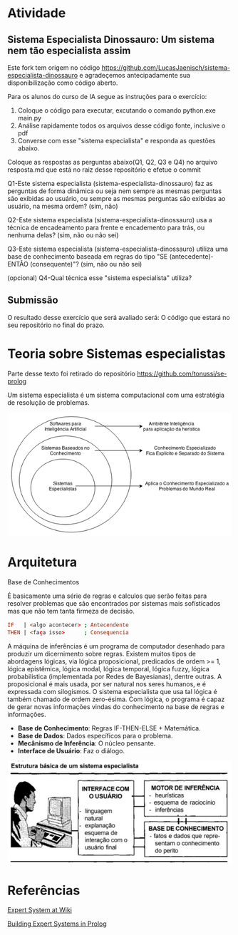 # Atividade 
## Sistema Especialista Dinossauro: Um sistema nem tão especialista assim

Este fork tem origem no código https://github.com/LucasJaenisch/sistema-especialista-dinossauro e agradeçemos antecipadamente sua disponibilização como código aberto.

Para os alunos do curso de IA segue as instruções para o exercício:
1) Coloque o código para executar, excutando o comando python.exe main.py
2) Análise rapidamente todos os arquivos desse código fonte,  inclusive o pdf
3) Converse com esse "sistema especialista" e responda as questões abaixo. 

Coloque as respostas as perguntas abaixo(Q1, Q2, Q3 e Q4) no arquivo resposta.md que está no raiz desse repositório e efetue o commit

Q1-Este sistema especialista (sistema-especialista-dinossauro) faz as perguntas de forma dinâmica ou seja nem sempre as mesmas perguntas são exibidas ao usuário, ou sempre as mesmas perguntas são exibidas ao usuário, na mesma ordem?  (sim, não)

Q2-Este sistema especialista (sistema-especialista-dinossauro) usa a técnica de encadeamento para frente e encademento para trás, ou nenhuma delas? (sim, não ou não sei)

Q3-Este sistema especialista (sistema-especialista-dinossauro) utiliza uma base de conhecimento baseada em regras do tipo "SE (antecedente)-ENTÃO (consequente)"? (sim, não ou não sei)

(opcional) Q4-Qual técnica esse "sistema especialista" utiliza? 

## Submissão

O resultado desse exercício que será avaliado será: O código que estará no seu repositório no final do prazo.

# Teoria sobre Sistemas especialistas 

Parte desse texto foi retirado do repositório https://github.com/tonussi/se-prolog

Um sistema especialista é um sistema computacional com uma estratégia de resolução de problemas.

![Sistemas Especialistas](sevision.png "Sistemas Especialistas")

# Arquitetura 

Base de Conhecimentos

É basicamente uma série de regras e calculos que serão feitas para resolver problemas que são encontrados por sistemas mais sofísticados mas que não tem tanta firmeza de decisão. 

```prolog
IF   | <algo acontecer> ; Antecendente
THEN | <faça isso>      ; Consequencia
```

A máquina de inferências é um programa de computador desenhado para produzir um dicernimento sobre regras. Existem muitos tipos de abordagens lógicas, via lógica proposicional, predicados de ordem >= 1, lógica epistêmica, lógica modal, lógica temporal, lógica fuzzy, lógica probabilistica (implementada por Redes de Bayesianas), dentre outras. A proposicional é mais usada, por ser natural nos seres humanos, e é expressada com silogismos. O sistema especialista que usa tal lógica é também chamado de ordem zero-ésima. Com lógica, o programa é capaz de gerar novas informações vindas do conhecimento na base de regras e informações.

- __Base de Conhecimento__: Regras IF-THEN-ELSE + Matemática.
- __Base de Dados__: Dados específicos para o problema.
- __Mecânismo de Inferência__: O núcleo pensante.
- __Interface de Usuário__: Faz o diálogo.

![Modelo](sesch.jpg "Modelo")

# Referências

[Expert System at Wiki](https://en.wikipedia.org/wiki/Expert_system)

[Building Expert Systems in Prolog](http://www.amzi.com/ExpertSystemsInProlog/index.htm)

